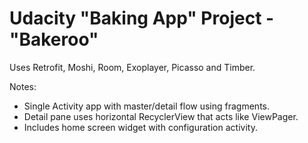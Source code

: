 # Udacity "Baking App" Project - "Bakeroo"

Uses Retrofit, Moshi, Room, Exoplayer, Picasso and Timber.

Notes:
- Single Activity app with master/detail flow using fragments.
- Detail pane uses horizontal RecyclerView that acts like ViewPager.
- Includes home screen widget with configuration activity.
